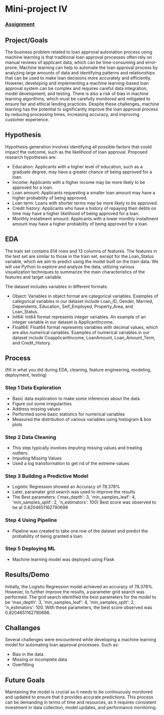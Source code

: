 # Mini-project IV

### [Assignment](assignment.md)

## Project/Goals
The business problem related to loan approval automation process using machine learning is that traditional loan approval processes often rely on manual reviews of applicant data, which can be time-consuming and error-prone. Machine learning can help to automate the loan approval process by analyzing large amounts of data and identifying patterns and relationships that can be used to make loan decisions more accurately and efficiently. However, developing and implementing a machine learning-based loan approval system can be complex and requires careful data integration, model development, and testing. There is also a risk of bias in machine learning algorithms, which must be carefully monitored and mitigated to ensure fair and ethical lending practices. Despite these challenges, machine learning has the potential to significantly improve the loan approval process by reducing processing times, increasing accuracy, and improving customer experience.

## Hypothesis
Hypothesis generation involves identifying all possible factors that could impact the outcome, such as the likelihood of loan approval. Proposed research hypotheses are:
* Education: Applicants with a higher level of education, such as a graduate degree, may have a greater chance of being approved for a loan.
* Income: Applicants with a higher income may be more likely to be approved for a loan.
* Loan amount: Applicants requesting a smaller loan amount may have a higher probability of being approved.
* Loan term: Loans with shorter terms may be more likely to be approved.
* Credit history: Applicants who have a history of repaying their debts on time may have a higher likelihood of being approved for a loan.
* Monthly installment amount: Applicants with a lower monthly installment amount may have a higher probability of being approved for a loan.

## EDA 
The train set contains 614 rows and 13 columns of features. The features in the test set are similar to those in the train set, except for the Loan_Status variable, which we aim to predict using the model built on the train data. We will use Python to explore and analyze the data, utilizing various visualization techniques to summarize the main characteristics of the features and target variable.

The dataset includes variables in different formats:
* Object: Variables in object format are categorical variables. Examples of categorical variables in our dataset include Loan_ID, Gender, Married, Dependents, Education, Self_Employed, Property_Area, and Loan_Status.
* Int64: Int64 format represents integer variables. An example of an integer variable in our dataset is ApplicantIncome.
* Float64: Float64 format represents variables with decimal values, which are also numerical variables. Examples of numerical variables in our dataset include CoapplicantIncome, LoanAmount, Loan_Amount_Term, and Credit_History.

## Process
(fill in what you did during EDA, cleaning, feature engineering, modeling, deployment, testing)
### Step 1 Data Exploration
* Basic data exploration to make some inferences about the data
* Figure out some irregularities
* Address missing values
* Performed some basic statistics for numerical variables
* Measured the distribution of various variables using histogram & box plots
### Step 2 Data Cleaning
* This step typically involves imputing missing values and treating outliers. 
* Imputing Missing Values
* Used a log transformation to get rid of the extreme values
### Step 3 Building a Predictive Model
* Logistic Regression showed an Accuracy of 78.378%
* Later, paramater grid search was used to improve the results
* The Best parameters:  {'max_depth': 3, 'min_samples_leaf': 4, 'min_samples_split': 2, 'n_estimators': 100} Best score was observed to be at 0.8204651162790698
### Step 4 Using Pipeline
* Pipeline was created to take one row of the dataset and predict the probability of being granted a loan.
### Step 5 Deploying ML 
* Machine learning model was deployed using Flask

## Results/Demo
Initially, the Logistic Regression model achieved an accuracy of 78.378%. However, to further improve the results, a parameter grid search was performed. The grid search identified the best parameters for the model to be 'max_depth': 3, 'min_samples_leaf': 4, 'min_samples_split': 2, 'n_estimators': 100. With these parameters, the best score observed was 0.8204651162790698.

## Challanges 
Several challenges were encountered while developing a machine learning model for automating loan approval processes. Such as:
* Bias in the data
* Missing or incomplete data
* Overfitting

## Future Goals
Maintaining the model is crucial as it needs to be continuously monitored and updated to ensure that it provides accurate predictions. This process can be demanding in terms of time and resources, as it requires consistent investment in data collection, model updates, and performance monitoring.